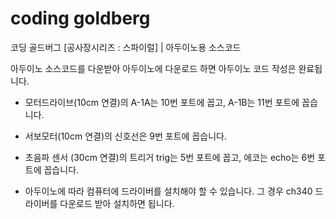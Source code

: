# coding goldberg

코딩 골드버그 [공사장시리즈 : 스파이럴] | 아두이노용 소스코드

아두이노 소스코드를 다운받아 아두이노에 다운로드 하면 아두이노 코드 작성은 완료됩니다.

- 모터드라이브(10cm 연결)의 A-1A는 10번 포트에 꼽고, A-1B는 11번 포트에 꼽습니다.

- 서보모터(10cm 연결)의 신호선은 9번 포트에 꼽습니다.

- 초음파 센서 (30cm 연결)의 트리거 trig는 5번 포트에 꼽고, 에코는 echo는 6번 포트에 꼽습니다.

- 아두이노에 따라 컴퓨터에 드라이버를 설치해야 할 수 있습니다. 그 경우 ch340 드라이버를 다운로드 받아 설치하면 됩니다.
